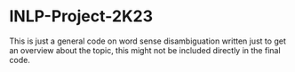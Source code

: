 # INLP-Project-2K23

This is just a general code on word sense disambiguation written just to get an overview about the topic, this might not be included directly in the final code.
